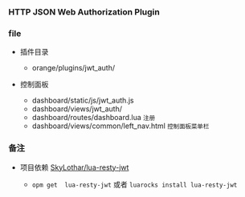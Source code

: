 ### HTTP JSON Web Authorization Plugin

### file
* 插件目录
	* orange/plugins/jwt_auth/ 

* 控制面板
	
	* dashboard/static/js/jwt_auth.js
	* dashboard/views/jwt_auth/
	* dashboard/routes/dashboard.lua  `注册`
	* dashboard/views/common/left_nav.html `控制面板菜单栏`
	
### 备注
	
 * 项目依赖 [SkyLothar/lua-resty-jwt](https://github.com/SkyLothar/lua-resty-jwt)
 
 	* `opm get  lua-resty-jwt` 或者 `luarocks install lua-resty-jwt`